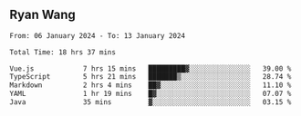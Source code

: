 ## Ryan Wang

<!--START_SECTION:waka-->

```txt
From: 06 January 2024 - To: 13 January 2024

Total Time: 18 hrs 37 mins

Vue.js            7 hrs 15 mins   █████████▓░░░░░░░░░░░░░░░   39.00 %
TypeScript        5 hrs 21 mins   ███████▒░░░░░░░░░░░░░░░░░   28.74 %
Markdown          2 hrs 4 mins    ██▓░░░░░░░░░░░░░░░░░░░░░░   11.10 %
YAML              1 hr 19 mins    █▓░░░░░░░░░░░░░░░░░░░░░░░   07.07 %
Java              35 mins         ▓░░░░░░░░░░░░░░░░░░░░░░░░   03.15 %
```

<!--END_SECTION:waka-->
